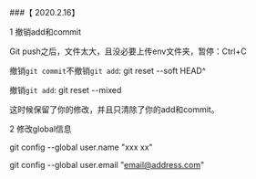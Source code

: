 ###【 2020.2.16】

1 撤销add和commit

Git push之后，文件太大，且没必要上传env文件夹，暂停：Ctrl+C

撤销`git commit`不撤销`git add`: git reset --soft HEAD^

撤销`git add`: git reset --mixed

这时候保留了你的修改，并且只清除了你的add和commit。

2 修改global信息

git config --global user.name "xxx xx"

git config --global user.email "email@address.com"